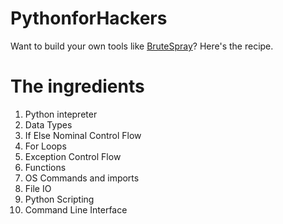 # PythonforHackers
Want to build your own tools like [BruteSpray](https://github.com/x90skysn3k/brutespray)?
Here's the recipe.

# The ingredients
1. Python intepreter
2. Data Types
3. If Else Nominal Control Flow
4. For Loops
5. Exception Control Flow
6. Functions
7. OS Commands and imports
8. File IO
9. Python Scripting
10. Command Line Interface


